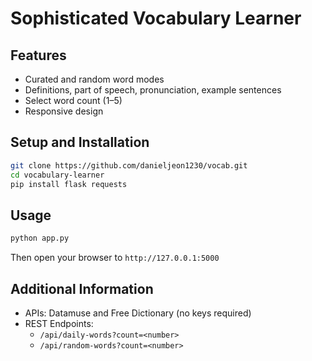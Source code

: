 # Sophisticated Vocabulary Learner

## Features
- Curated and random word modes
- Definitions, part of speech, pronunciation, example sentences
- Select word count (1–5)
- Responsive design

## Setup and Installation
```bash
git clone https://github.com/danieljeon1230/vocab.git
cd vocabulary-learner
pip install flask requests
```

## Usage
```bash
python app.py
```
Then open your browser to `http://127.0.0.1:5000`

## Additional Information
- APIs: Datamuse and Free Dictionary (no keys required)
- REST Endpoints:
  - `/api/daily-words?count=<number>`
  - `/api/random-words?count=<number>`
